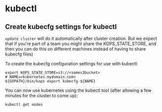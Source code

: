 # kubectl

## Create kubecfg settings for kubectl

`update cluster` will do it automatically after cluster creation.
But we expect that if you're part of a team you might share the KOPS_STATE_STORE, and then you can do
this on different machines instead of having to share kubecfg files)

To create the kubecfg configuration settings for use with kubectl:

```
export KOPS_STATE_STORE=s3://<somes3bucket>
# NAME=<kubernetes.mydomain.com>
${GOPATH}/bin/kops export kubecfg ${NAME}
```

You can now use kubernetes using the kubectl tool (after allowing a few minutes for the cluster to come up):

```kubectl get nodes```
